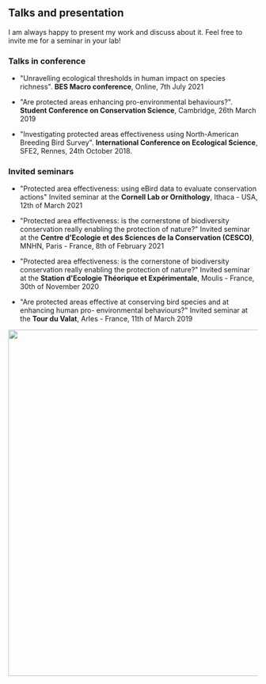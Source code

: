 ## Talks and presentation

I am always happy to present my work and discuss about it. Feel free to invite me for a seminar in your lab!

### Talks in conference
  * "Unravelling ecological thresholds in human impact on species richness". **BES Macro conference**, Online, 7th July 2021
 
 * "Are protected areas enhancing pro-environmental behaviours?". **Student Conference on Conservation Science**, Cambridge, 26th March 2019

 * "Investigating protected areas effectiveness using North-American Breeding Bird Survey". **International Conference on Ecological Science**, SFE2, Rennes, 24th October 2018.

### Invited seminars
* "Protected area effectiveness: using eBird data to evaluate conservation actions" Invited seminar at the **Cornell Lab or Ornithology**, Ithaca - USA, 12th of March 2021
 
* "Protected area effectiveness: is the cornerstone of biodiversity conservation really enabling the protection of nature?" Invited seminar at the **Centre d'Ecologie et des Sciences de la Conservation (CESCO)**, MNHN, Paris - France, 8th of February 2021

* "Protected area effectiveness: is the cornerstone of biodiversity conservation really enabling the protection of nature?" Invited seminar at the **Station d'Ecologie Théorique et Expérimentale**, Moulis - France, 30th of November 2020

* "Are protected areas effective at conserving bird species and at enhancing human pro- environmental behaviours?" Invited seminar at the **Tour du Valat**, Arles - France, 11th of March 2019


<img src="https://victorcazalis.github.io/Flamants.JPG"  align="center" width="700">
